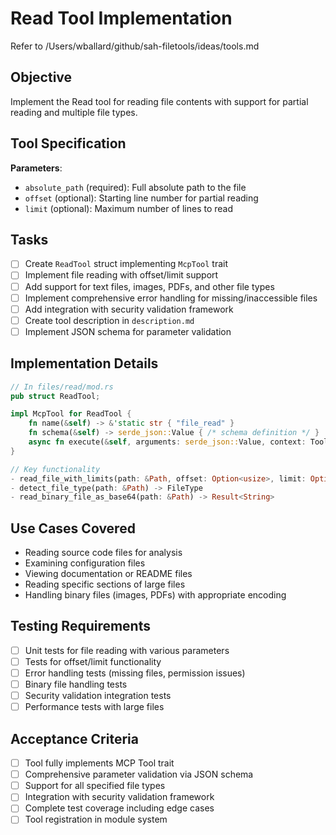 # Read Tool Implementation

Refer to /Users/wballard/github/sah-filetools/ideas/tools.md

## Objective
Implement the Read tool for reading file contents with support for partial reading and multiple file types.

## Tool Specification
**Parameters**:
- `absolute_path` (required): Full absolute path to the file
- `offset` (optional): Starting line number for partial reading
- `limit` (optional): Maximum number of lines to read

## Tasks
- [ ] Create `ReadTool` struct implementing `McpTool` trait
- [ ] Implement file reading with offset/limit support
- [ ] Add support for text files, images, PDFs, and other file types
- [ ] Implement comprehensive error handling for missing/inaccessible files
- [ ] Add integration with security validation framework
- [ ] Create tool description in `description.md`
- [ ] Implement JSON schema for parameter validation

## Implementation Details
```rust
// In files/read/mod.rs
pub struct ReadTool;

impl McpTool for ReadTool {
    fn name(&self) -> &'static str { "file_read" }
    fn schema(&self) -> serde_json::Value { /* schema definition */ }
    async fn execute(&self, arguments: serde_json::Value, context: ToolContext) -> Result<CallToolResult>;
}

// Key functionality
- read_file_with_limits(path: &Path, offset: Option<usize>, limit: Option<usize>) -> Result<String>
- detect_file_type(path: &Path) -> FileType
- read_binary_file_as_base64(path: &Path) -> Result<String>
```

## Use Cases Covered
- Reading source code files for analysis
- Examining configuration files
- Viewing documentation or README files
- Reading specific sections of large files
- Handling binary files (images, PDFs) with appropriate encoding

## Testing Requirements
- [ ] Unit tests for file reading with various parameters
- [ ] Tests for offset/limit functionality
- [ ] Error handling tests (missing files, permission issues)
- [ ] Binary file handling tests
- [ ] Security validation integration tests
- [ ] Performance tests with large files

## Acceptance Criteria
- [ ] Tool fully implements MCP Tool trait
- [ ] Comprehensive parameter validation via JSON schema
- [ ] Support for all specified file types
- [ ] Integration with security validation framework
- [ ] Complete test coverage including edge cases
- [ ] Tool registration in module system